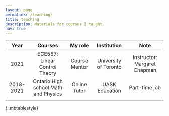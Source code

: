 ```yaml
---
layout: page
permalink: /teaching/
title: teaching
description: Materials for courses I taught.
nav: true
---
```

<!-- 
For now, this page is assumed to be a static description of your courses. You can convert it to a collection similar to `_projects/` so that you can have a dedicated page for each course.

Organize your courses by years, topics, or universities, however you like! -->


|     Year    |                 Courses                |     My role     |       Institution       |              Note              |
|:-----------:|:--------------------------------------:|:---------------:|:-----------------------:|:------------------------------:|
|     2021    |      ECE557: Linear Control Theory     |  Course Mentor  |  University of Toronto  |  Instructor: Margaret Chapman  |
|  2018-2021  |  Ontario High school Math and Physics  |   Online Tutor  |      UASK Education     |          Part-time job         |
|             |                                        |                 |                         |                                |
{:.mbtablestyle}
